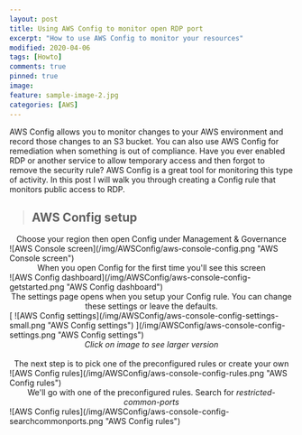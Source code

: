 ```yaml
---
layout: post
title: Using AWS Config to monitor open RDP port
excerpt: "How to use AWS Config to monitor your resources"
modified: 2020-04-06
tags: [Howto]
comments: true
pinned: true
image:
feature: sample-image-2.jpg
categories: [AWS]
---
```


AWS Config allows you to monitor changes to your AWS environment and record those changes to an S3 bucket. You can also use AWS Config for remediation when something is out of compliance. Have you ever enabled RDP or another service to allow temporary access and then forgot to remove the security rule? AWS Config is a great tool for monitoring this type of activity. In this post I will walk you through creating a Config rule that monitors public access to RDP.

> ## AWS Config setup ##

<center>Choose your region then open Config under Management & Governance</center>
![AWS Console screen](/img/AWSConfig/aws-console-config.png "AWS Console screen")


<br>
<center>When you open Config for the first time you'll see this screen</center>
![AWS Config dashboard](/img/AWSConfig/aws-console-config-getstarted.png "AWS Config dashboard")


<br>
<center>The settings page opens when you setup your Config rule. You can change these settings or leave the defaults.</center>
[ ![AWS Config settings](/img/AWSConfig/aws-console-config-settings-small.png "AWS Config settings") ](/img/AWSConfig/aws-console-config-settings.png "AWS Config settings")<center><i>Click on image to see larger version</i></center>


<br>
<center>The next step is to pick one of the preconfigured rules or create your own</center>
![AWS Config rules](/img/AWSConfig/aws-console-config-rules.png "AWS Config rules")


<br>
<center>We'll go with one of the preconfigured rules. Search for <i>restricted-common-ports</i></center>
![AWS Config rules](/img/AWSConfig/aws-console-config-searchcommonports.png "AWS Config rules")


<br>
